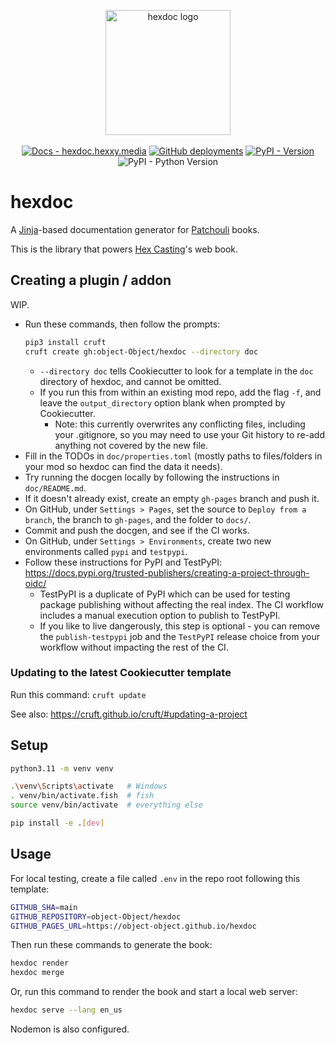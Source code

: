 <p align="center">
  <img alt="hexdoc logo" src="https://github.com/object-Object/hexdoc/raw/main/media/hexdoc.svg" height="200" />
  <br /><br />
  <a href="https://hexdoc.hexxy.media/" target="_blank"><img alt="Docs - hexdoc.hexxy.media" src="https://img.shields.io/badge/docs-hexdoc.hexxy.media-darkmagenta"></a>
  <a href="https://github.com/object-Object/hexdoc/actions" target="_blank"><img alt="GitHub deployments" src="https://img.shields.io/github/deployments/object-Object/hexdoc/pypi?logo=github&label=CI"></a>
  <a href="https://pypi.org/project/hexdoc/" target="_blank"><img alt="PyPI - Version" src="https://img.shields.io/pypi/v/hexdoc"></a>
  <img alt="PyPI - Python Version" src="https://img.shields.io/pypi/pyversions/hexdoc">
</p>

# hexdoc

A [Jinja](https://jinja.palletsprojects.com/en/3.1.x/)-based documentation generator for [Patchouli](https://github.com/VazkiiMods/Patchouli) books.

This is the library that powers [Hex Casting](https://github.com/gamma-delta/HexMod)'s web book.

## Creating a plugin / addon

WIP.

- Run these commands, then follow the prompts:
  ```sh
  pip3 install cruft
  cruft create gh:object-Object/hexdoc --directory doc
  ```
  - `--directory doc` tells Cookiecutter to look for a template in the `doc` directory of hexdoc, and cannot be omitted.
  - If you run this from within an existing mod repo, add the flag `-f`, and leave the `output_directory` option blank when prompted by Cookiecutter.
    - Note: this currently overwrites any conflicting files, including your .gitignore, so you may need to use your Git history to re-add anything not covered by the new file.
- Fill in the TODOs in `doc/properties.toml` (mostly paths to files/folders in your mod so hexdoc can find the data it needs).
- Try running the docgen locally by following the instructions in `doc/README.md`.
- If it doesn't already exist, create an empty `gh-pages` branch and push it.
- On GitHub, under `Settings > Pages`, set the source to `Deploy from a branch`, the branch to `gh-pages`, and the folder to `docs/`.
- Commit and push the docgen, and see if the CI works.
- On GitHub, under `Settings > Environments`, create two new environments called `pypi` and `testpypi`.
- Follow these instructions for PyPI and TestPyPI: https://docs.pypi.org/trusted-publishers/creating-a-project-through-oidc/
  - TestPyPI is a duplicate of PyPI which can be used for testing package publishing without affecting the real index. The CI workflow includes a manual execution option to publish to TestPyPI.
  - If you like to live dangerously, this step is optional - you can remove the `publish-testpypi` job and the `TestPyPI` release choice from your workflow without impacting the rest of the CI.

### Updating to the latest Cookiecutter template

Run this command: `cruft update`

See also: https://cruft.github.io/cruft/#updating-a-project

## Setup

```sh
python3.11 -m venv venv

.\venv\Scripts\activate   # Windows
. venv/bin/activate.fish  # fish
source venv/bin/activate  # everything else

pip install -e .[dev]
```

## Usage

For local testing, create a file called `.env` in the repo root following this template:
```sh
GITHUB_SHA=main
GITHUB_REPOSITORY=object-Object/hexdoc
GITHUB_PAGES_URL=https://object-object.github.io/hexdoc
```

Then run these commands to generate the book:
```sh
hexdoc render
hexdoc merge
```

Or, run this command to render the book and start a local web server:
```sh
hexdoc serve --lang en_us
```

Nodemon is also configured.

